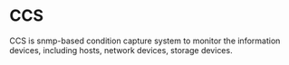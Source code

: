 CCS
===

CCS is snmp-based condition capture system to monitor the information devices, including hosts, network devices, storage devices.
